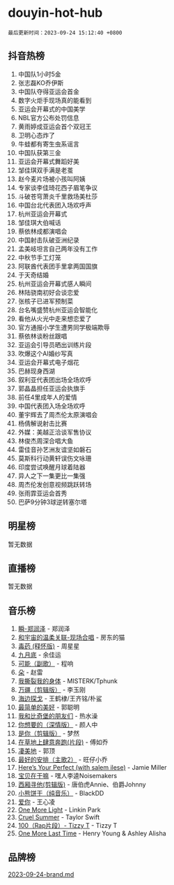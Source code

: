 # douyin-hot-hub

`最后更新时间：2023-09-24 15:12:40 +0800`

## 抖音热榜

1. 中国队1小时5金
1. 张志磊KO乔伊斯
1. 中国队夺得亚运会首金
1. 数字火炬手现场真的能看到
1. 亚运会开幕式的中国美学
1. NBL官方公布处罚信息
1. 黄雨婷成亚运会首个双冠王
1. 卫明心态炸了
1. 牛蛙都有寄生虫系谣言
1. 中国队获第三金
1. 亚运会开幕式舞蹈好美
1. 邹佳琪双手满是老茧
1. 赵今麦片场被小孩叫阿姨
1. 专家谈李佳琦花西子眉笔争议
1. 斗破苍穹萧炎千里救场美杜莎
1. 中国台北代表团入场欢呼声
1. 杭州亚运会开幕式
1. 邹佳琪大伯喊话
1. 蔡依林成都演唱会
1. 中国射击队破亚洲纪录
1. 孟美岐坦言自己两年没有工作
1. 中秋节手工灯笼
1. 阿联酋代表团手里拿两国国旗
1. 于天奇结婚
1. 杭州亚运会开幕式感人瞬间
1. 林陆骁南初好会谈恋爱
1. 张核子已进军预制菜
1. 台名嘴盛赞杭州亚运会智能化
1. 看他从火光中走来想恋爱了
1. 官方通报小学生遭男同学极端欺辱
1. 蔡依林谈粉丝跟唱
1. 亚运会引导员晒出训练片段
1. 吹爆这个AI婚纱写真
1. 亚运会开幕式电子烟花
1. 巴赫现身西湖
1. 叙利亚代表团出场全场欢呼
1. 郭晶晶担任亚运会执旗手
1. 前任4里成年人的爱情
1. 中国代表团入场全场欢呼
1. 董宇辉去了周杰伦太原演唱会
1. 杨倩解说射击比赛
1. 外媒：美越正洽谈军售协议
1. 林俊杰周深合唱大鱼
1. 雷佳音孙艺洲友谊坚如磐石
1. 莫斯科行动黄轩误伤文咏珊
1. 印度尝试唤醒月球着陆器
1. 异人之下一集更比一集强
1. 周杰伦发创意视频跳跃转场
1. 张雨霏亚运会首秀
1. 巴萨9分钟3球逆转塞尔塔

## 明星榜

暂无数据

## 直播榜

暂无数据

## 音乐榜

1. [瞬-郑润泽](https://sf3-cdn-tos.douyinstatic.com/obj/tos-cn-ve-2774/oYXHIohzvbNAzBhHgyksWpRM4bfkDsBdBDAynw) - 郑润泽
1. [和宇宙的温柔关联-现场合唱](https://sf3-cdn-tos.douyinstatic.com/obj/tos-cn-ve-2774/o0hONGDYQBgk0e5bqDeQOonVmncA6tC2nBwZLT) - 房东的猫
1. [毒药 (释怀版)](https://sf3-cdn-tos.douyinstatic.com/obj/tos-cn-ve-2774/oYILMEAzspdZBIzy4frJNB8ZHPHWAhiwowd4Ad) - 周星星
1. [九月底](https://sf6-cdn-tos.douyinstatic.com/obj/tos-cn-ve-2774/oMfewG4PDTFhF8iz3OGQ7ABH5i6fCgnMaoCbzZ) - 余佳运
1. [可能（副歌）](https://sf6-cdn-tos.douyinstatic.com/obj/tos-cn-ve-2774/cde1731888894259b333569393c2fb51) - 程响
1. [朵](https://sf6-cdn-tos.douyinstatic.com/obj/tos-cn-ve-2774/932f5bdfcd7c47b880525e92ab8a4999) - 赵雷
1. [我撕裂我的身体](https://sf3-cdn-tos.douyinstatic.com/obj/tos-cn-ve-2774/o0cWZzf7vIzpjLQBHPXwtFhMxYUvsP8AoC8EgA) - MISTERK/Tphunk
1. [万疆（剪辑版）](https://sf6-cdn-tos.douyinstatic.com/obj/tos-cn-ve-2774/ooG7oVgFlDTelKCjCsTTobQvbdtj1BBQXnfZd8) - 李玉刚
1. [海边探戈](https://sf3-cdn-tos.douyinstatic.com/obj/tos-cn-ve-2774/os9gE0VQCGqt6VQkZDyBBYvfSDY0QFe3vVmubn) - 王鹤棣/王齐铭/朴鲨
1. [最简单的美好](https://sf3-cdn-tos.douyinstatic.com/obj/tos-cn-ve-2774/a3623594908d4f208709c19c9584f981) - 郭聪明
1. [我和比奇堡的朋友们](https://sf6-cdn-tos.douyinstatic.com/obj/tos-cn-ve-2774/f0505db981ea4a6d91453a15924a82aa) - 热水澡
1. [你想要的（深情版）](https://sf3-cdn-tos.douyinstatic.com/obj/tos-cn-ve-2774/oIMnk8GFpoYUtBP39qsBLeMCDPQxxYcI4gbeZS) - 颜人中
1. [是你（剪辑版）](https://sf6-cdn-tos.douyinstatic.com/obj/tos-cn-ve-2774/46019dae783c4c969944217fe1cfafc4) - 梦然
1. [在草地上肆意奔跑(片段)](https://sf6-cdn-tos.douyinstatic.com/obj/tos-cn-ve-2774/8831d494742f45dabdfa8adb8b817259) - 傅如乔
1. [凄美地](https://sf6-cdn-tos.douyinstatic.com/obj/tos-cn-ve-2774/oshF4RgFMhmTSa4jCaHNUXI0NetFtBBQBzBZdf) - 郭顶
1. [最好的安排（主歌2）](https://sf6-cdn-tos.douyinstatic.com/obj/tos-cn-ve-2774/oMMZX1DuHpMwgoDztBmZswgQnbCeeANZxBHkFY) - 旺仔小乔
1. [Here’s Your Perfect (with salem ilese)](https://sf6-cdn-tos.douyinstatic.com/obj/tos-cn-ve-2774/076b1576c6c546598f803fe53da388a7) - Jamie Miller
1. [宝贝在干嘛](https://sf6-cdn-tos.douyinstatic.com/obj/tos-cn-ve-2774/okW4hBCfJI5B2ZEgTCtikhMW7IafzNrBQIYkpJ) - 嘿人李逵Noisemakers
1. [西厢寻他(剪辑版)](https://sf6-cdn-tos.douyinstatic.com/obj/tos-cn-ve-2774/oUsAVfAQKlRNxEv5qxvIB8o5qmIWUcXbzJKJhw) - 唐伯虎Annie、伯爵Johnny
1. [小熊饼干（纯音乐）](https://sf6-cdn-tos.douyinstatic.com/obj/tos-cn-ve-2774/c25d7893334c4ded99a2ae09f9e2a7d6) - BlackDD
1. [爱你](https://sf6-cdn-tos.douyinstatic.com/obj/tos-cn-ve-2774/738d8b240f1e4519b44cf31c84e02e24) - 王心凌
1. [One More Light](https://sf3-cdn-tos.douyinstatic.com/obj/tos-cn-ve-2774/okIBCInhecoGOE5h6ZvqCBYtfXCIMQEbgkRKgD) - Linkin Park
1. [Cruel Summer](https://sf3-cdn-tos.douyinstatic.com/obj/tos-cn-ve-2774/b35ad770e6d4495abefaa493fa46b555) - Taylor Swift
1. [100（Rap片段）- Tizzy T](https://sf3-cdn-tos.douyinstatic.com/obj/tos-cn-ve-2774/f3d21de5ab834c0f9bb7443c06f73d04) - Tizzy T
1. [One More Last Time](https://sf3-cdn-tos.douyinstatic.com/obj/tos-cn-ve-2774/oAzTlo0LUAdCAIhjktsKWcLAEUKmZwGcOoB1fy) - Henry Young & Ashley Alisha

## 品牌榜

[2023-09-24-brand.md](2023-09-24-brand.md)
